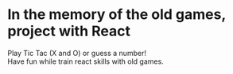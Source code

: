 # In the memory of the old games, project with React

Play Tic Tac (X and O) or guess a number!  
Have fun while train react skills with old games.

